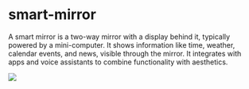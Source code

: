# smart-mirror
A smart mirror is a two-way mirror with a display behind it, typically powered by a mini-computer. It shows information like time, weather, calendar events, and news, visible through the mirror. It integrates with apps and voice assistants to combine functionality with aesthetics.


<img src="[revolutionizing-home-health-rise-smart-mirrors-daily-wellness-harper-ftcoc](https://www.freepik.com/premium-vector/illustration-modern-smart-mirror-with-builtin-digital-display_354598144.htm.)
  "></img
                                                                                        >
